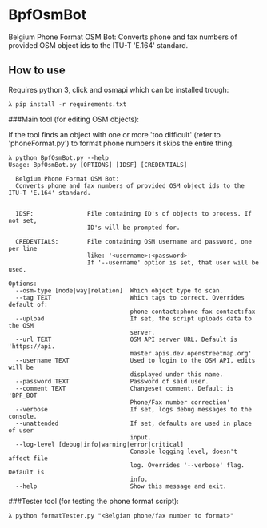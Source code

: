 # BpfOsmBot
Belgium Phone Format OSM Bot:
Converts phone and fax numbers of provided OSM object ids to the ITU-T 'E.164' standard.

## How to use
Requires python 3, click and osmapi which can be installed trough:
```
λ pip install -r requirements.txt
```

###Main tool (for editing OSM objects):

If the tool finds an object with one or more 'too difficult' (refer to 'phoneFormat.py') to format phone numbers it skips the entire thing.

```
λ python BpfOsmBot.py --help
Usage: BpfOsmBot.py [OPTIONS] [IDSF] [CREDENTIALS]

  Belgium Phone Format OSM Bot:
  Converts phone and fax numbers of provided OSM object ids to the ITU-T 'E.164' standard.


  IDSF:               File containing ID's of objects to process. If not set,
                      ID's will be prompted for.

  CREDENTIALS:        File containing OSM username and password, one per line
                      like: '<username>:<password>'
                      If '--username' option is set, that user will be used.

Options:
  --osm-type [node|way|relation]  Which object type to scan.
  --tag TEXT                      Which tags to correct. Overrides default of:
                                  phone contact:phone fax contact:fax
  --upload                        If set, the script uploads data to the OSM
                                  server.
  --url TEXT                      OSM API server URL. Default is 'https://api.
                                  master.apis.dev.openstreetmap.org'
  --username TEXT                 Used to login to the OSM API, edits will be
                                  displayed under this name.
  --password TEXT                 Password of said user.
  --comment TEXT                  Changeset comment. Default is 'BPF_BOT
                                  Phone/Fax number correction'
  --verbose                       If set, logs debug messages to the console.
  --unattended                    If set, defaults are used in place of user
                                  input.
  --log-level [debug|info|warning|error|critical]
                                  Console logging level, doesn't affect file
                                  log. Overrides '--verbose' flag. Default is
                                  info.
  --help                          Show this message and exit.
```

###Tester tool (for testing the phone format script):
```
λ python formatTester.py "<Belgian phone/fax number to format>"
```
